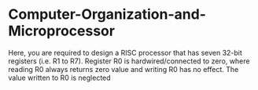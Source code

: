 # Computer-Organization-and-Microprocessor
Here, you are required to design a RISC processor that has seven 32-bit registers (i.e. R1 to R7). Register R0 is hardwired/connected to zero, where reading R0 always returns zero value and writing R0 has no effect. The value written to R0 is neglected
